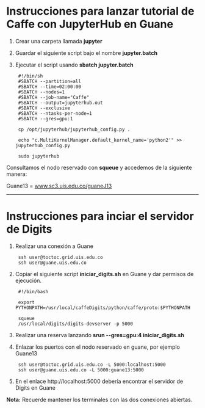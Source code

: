 # Instrucciones para lanzar tutorial de Caffe con JupyterHub en Guane #

1. Crear una carpeta llamada **jupyter**

2. Guardar el siguiente script bajo el nombre **jupyter.batch**

3. Ejecutar el script usando **sbatch jupyter.batch**

        #!/bin/sh
        #SBATCH --partition=all
        #SBATCH --time=02:00:00
        #SBATCH --nodes=1
        #SBATCH --job-name="Caffe"
        #SBATCH --output=jupyterhub.out
        #SBATCH --exclusive
        #SBATCH --ntasks-per-node=1
        #SBATCH --gres=gpu:1

        cp /opt/jupyterhub/jupyterhub_config.py .

        echo "c.MultiKernelManager.default_kernel_name='python2'" >> jupyterhub_config.py

        sudo jupyterhub

Consultamos el nodo reservado con **squeue** y accedemos de la siguiente manera:

Guane13 = www.sc3.uis.edu.co/guaneJ13

---

# Instrucciones para inciar el servidor de Digits #

1. Realizar una conexión a Guane

        ssh user@toctoc.grid.uis.edu.co
        ssh user@guane.uis.edu.co

2. Copiar el siguiente script **iniciar_digits.sh** en Guane y dar permisos de ejecución.

        #!/bin/bash

        export PYTHONPATH=/usr/local/caffeDigits/python/caffe/proto:$PYTHONPATH

        squeue
        /usr/local/digits/digits-devserver -p 5000

3. Realizar una reserva lanzando **srun --gres=gpu:4 iniciar_digits.sh**

4. Enlazar los puertos con el nodo reservado en guane, por ejemplo Guane13

        ssh user@toctoc.grid.uis.edu.co -L 5000:localhost:5000
        ssh user@guane.uis.edu.co -L 5000:guane13:5000

5. En el enlace http://localhost:5000 debería encontrar el servidor de Digits en Guane

**Nota:** Recuerde mantener los terminales con las dos conexiones abiertas.